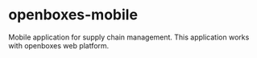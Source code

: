 # openboxes-mobile
Mobile application for supply chain management. This application works with openboxes web platform. 
